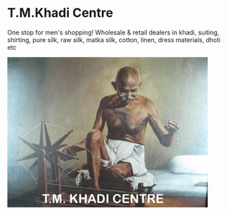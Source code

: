 # T.M.Khadi Centre

One stop for men's shopping! Wholesale & retail dealers in khadi, suiting, shirting, pure silk, raw silk, matka silk, cotton, linen, dress materials, dhoti etc

![This place was so cool!](gandhi-on-charkha.jpg)
